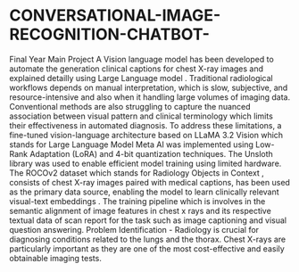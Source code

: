 # CONVERSATIONAL-IMAGE-RECOGNITION-CHATBOT-
Final Year Main Project
A Vision language model has been developed to automate the generation clinical captions for chest X-ray images and explained detailly using Large Language model . Traditional radiological workflows depends on manual interpretation, which is slow, subjective, and resource-intensive and also when it handling large volumes of imaging data. Conventional methods are also struggling to capture the nuanced association between visual pattern and clinical terminology which limits their effectiveness in automated diagnosis. To address these limitations, a fine-tuned vision-language architecture based on LLaMA 3.2 Vision which stands for Large Language Model Meta AI was implemented using Low-Rank Adaptation (LoRA) and 4-bit quantization techniques. The Unsloth library was used to enable efficient model training using limited hardware. The ROCOv2 dataset which stands for Radiology Objects in Context , consists of chest X-ray images paired with medical captions, has been used as the primary data source, enabling the model to learn clinically relevant visual-text embeddings . The training pipeline which is involves in the semantic alignment of image features in chest x rays and its respective textual data of scan report for the task such as image captioning and visual question answering. 
Problem Identification - Radiology is crucial for diagnosing conditions related to the lungs and the thorax. Chest X-rays are particularly important as they are one of the most cost-effective and easily obtainable imaging tests. 
